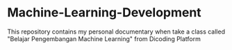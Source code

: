 # Machine-Learning-Development
This repository contains my personal documentary when take a class called "Belajar Pengembangan Machine Learning" from Dicoding Platform
